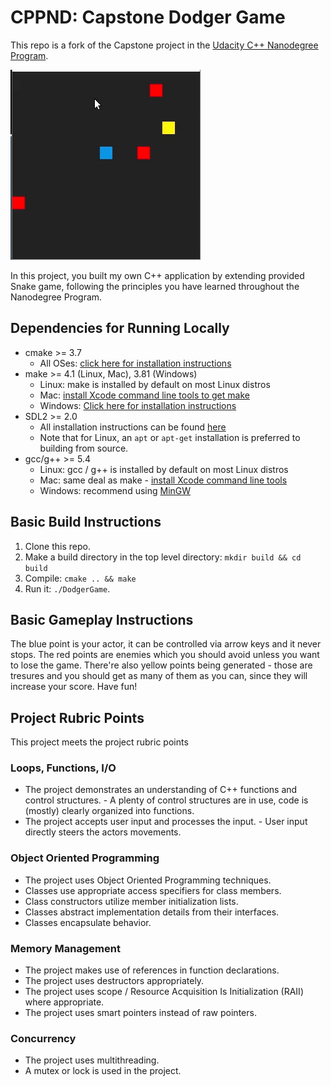 # CPPND: Capstone Dodger Game 

This repo is a fork of the Capstone project in the [Udacity C++ Nanodegree Program](https://www.udacity.com/course/c-plus-plus-nanodegree--nd213). 

<img src="game.gif"/>

In this project, you built my own C++ application by extending provided Snake game, following the principles you have learned throughout the Nanodegree Program. 

## Dependencies for Running Locally
* cmake >= 3.7
  * All OSes: [click here for installation instructions](https://cmake.org/install/)
* make >= 4.1 (Linux, Mac), 3.81 (Windows)
  * Linux: make is installed by default on most Linux distros
  * Mac: [install Xcode command line tools to get make](https://developer.apple.com/xcode/features/)
  * Windows: [Click here for installation instructions](http://gnuwin32.sourceforge.net/packages/make.htm)
* SDL2 >= 2.0
  * All installation instructions can be found [here](https://wiki.libsdl.org/Installation)
  * Note that for Linux, an `apt` or `apt-get` installation is preferred to building from source.
* gcc/g++ >= 5.4
  * Linux: gcc / g++ is installed by default on most Linux distros
  * Mac: same deal as make - [install Xcode command line tools](https://developer.apple.com/xcode/features/)
  * Windows: recommend using [MinGW](http://www.mingw.org/)

## Basic Build Instructions

1. Clone this repo.
2. Make a build directory in the top level directory: `mkdir build && cd build`
3. Compile: `cmake .. && make`
4. Run it: `./DodgerGame`.

## Basic Gameplay Instructions 
The blue point is your actor, it can be controlled via arrow keys and it never stops. 
The red points are enemies which you should avoid unless you want to lose the game. 
There're also yellow points being generated - those are tresures and you should get as many of them as you can, since they will increase your score.
Have fun!


## Project Rubric Points
This project meets the project rubric points 

### Loops, Functions, I/O
* The project demonstrates an understanding of C++ functions and control structures. - A plenty of control structures are in use, code is (mostly) clearly organized into functions.
* The project accepts user input and processes the input. - User input directly steers the actors movements.

### Object Oriented Programming
* The project uses Object Oriented Programming techniques. 
* Classes use appropriate access specifiers for class members.
* Class constructors utilize member initialization lists.
* Classes abstract implementation details from their interfaces.
* Classes encapsulate behavior.

### Memory Management
* The project makes use of references in function declarations.
* The project uses destructors appropriately.
* The project uses scope / Resource Acquisition Is Initialization (RAII) where appropriate.
* The project uses smart pointers instead of raw pointers.

### Concurrency
* The project uses multithreading.
* A mutex or lock is used in the project.
